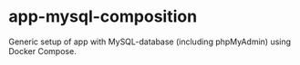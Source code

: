 # app-mysql-composition
Generic setup of app with MySQL-database (including phpMyAdmin) using Docker Compose.
